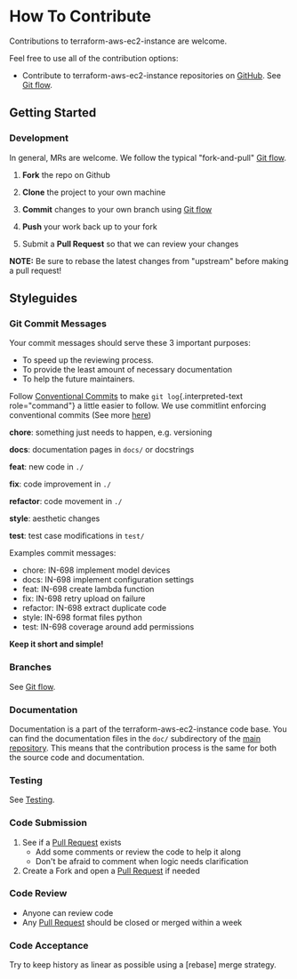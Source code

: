 <!-- Space: Projects -->
<!-- Parent: TerraformAwsEc2Instance -->
<!-- Title: Contributing TerraformAwsEc2Instance -->
<!-- Label: TerraformAwsEc2Instance -->
<!-- Label: Project -->
<!-- Label: Contributing -->
<!-- Include: disclaimer.md -->
<!-- Include: ac:toc -->

# How To Contribute

Contributions to terraform-aws-ec2-instance are welcome.

Feel free to use all of the contribution options:

- Contribute to terraform-aws-ec2-instance repositories on [GitHub](https://github.com/hadenlabs/terraform-aws-ec2-instance). See [Git flow](./contribute/git-flow.md).

## Getting Started

### Development

In general, MRs are welcome. We follow the typical "fork-and-pull" [Git flow](./contribute/git-flow.md).

1.  **Fork** the repo on Github
2.  **Clone** the project to your own machine
3.  **Commit** changes to your own branch using [Git flow](./contribute/git-flow.md)
4.  **Push** your work back up to your fork

5.  Submit a **Pull Request** so that we can review your changes

**NOTE:** Be sure to rebase the latest changes from "upstream" before making a pull request!

## Styleguides

### Git Commit Messages

Your commit messages should serve these 3 important purposes:

- To speed up the reviewing process.
- To provide the least amount of necessary documentation
- To help the future maintainers.

Follow [Conventional Commits](https://www.conventionalcommits.org/en/v1.0.0) to make `git log`{.interpreted-text role="command"} a little easier to follow. We use commitlint enforcing conventional commits (See more [here](https://github.com/conventional-changelog/commitlint))

**chore**: something just needs to happen, e.g. versioning

**docs**: documentation pages in `docs/` or docstrings

**feat**: new code in `./`

**fix**: code improvement in `./`

**refactor**: code movement in `./`

**style**: aesthetic changes

**test**: test case modifications in `test/`

Examples commit messages:

- chore: IN-698 implement model devices
- docs: IN-698 implement configuration settings
- feat: IN-698 create lambda function
- fix: IN-698 retry upload on failure
- refactor: IN-698 extract duplicate code
- style: IN-698 format files python
- test: IN-698 coverage around add permissions

**Keep it short and simple!**

### Branches

See [Git flow](./contribute/git-flow.md).

### Documentation

Documentation is a part of the terraform-aws-ec2-instance code base. You can find the documentation files in the `doc/` subdirectory of the [main repository](https://github.com/hadenlabs/terraform-aws-ec2-instance). This means that the contribution process is the same for both the source code and documentation.

### Testing

See [Testing](./testing.md).

### Code Submission

1.  See if a [Pull Request](https://github.com/hadenlabs/terraform-aws-ec2-instance/pulls) exists
    - Add some comments or review the code to help it along
    - Don\'t be afraid to comment when logic needs clarification
2.  Create a Fork and open a [Pull Request](https://github.com/hadenlabs/terraform-aws-ec2-instance/pulls) if needed

### Code Review

- Anyone can review code
- Any [Pull Request](https://github.com/hadenlabs/terraform-aws-ec2-instance/pulls) should be closed or merged within a week

### Code Acceptance

Try to keep history as linear as possible using a [rebase] merge strategy.
